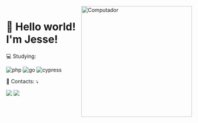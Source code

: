 <img src="https://raw.githubusercontent.com/MicaelliMedeiros/micaellimedeiros/master/image/computer-illustration.png" min-width="400px" max-width="300px" width="300px" align="right" alt="Computador">

<h1>👾 Hello world! I'm <strong>Jesse!</strong> </h1>

<p align="left">
 💻 Studying:
</p>
 
  ![php](https://img.shields.io/badge/PHP-777BB4?style=for-the-badge&logo=php&logoColor=white)
  ![go](https://img.shields.io/badge/Go-00ADD8?style=for-the-badge&logo=go&logoColor=white)
  ![cypress](https://img.shields.io/badge/Cypress-66cca2?style=for-the-badge&logo=cypress)

<p align="left">
  💌 Contacts: ⤵️
</p>

<p align="left">
  <a href = "mailto:dev.jc2021@gmail.com">
  <img src="https://img.shields.io/badge/-Gmail-FF0000?style=flat-square&labelColor=FF0000&logo=gmail&logoColor=white&link=dev.jc2021@gmail.com" /></a>

  <a href="https://www.linkedin.com/in/jesse-cristina-soares-41812919b/" alt="Linkedin">
  <img src="https://img.shields.io/badge/-Linkedin-0e76a8?style=flat-square&logo=Linkedin&logoColor=white&link=https://www.linkedin.com/in/jesse-cristina-soares-41812919b/" /></a>
